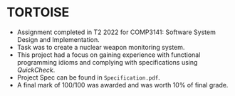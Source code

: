 # TORTOISE

- Assignment completed in T2 2022 for COMP3141: Software System Design and Implementation.
- Task was to create a nuclear weapon monitoring system.
- This project had a focus on gaining experience with functional programming idioms and complying with specifications using _QuickCheck_.
- Project Spec can be found in `Specification.pdf`.
- A final mark of 100/100 was awarded and was worth 10% of final grade.
